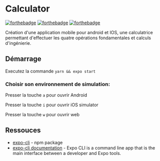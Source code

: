 # Calculator

[![forthebadge](https://forthebadge.com/images/badges/built-with-love.svg)](https://forthebadge.com) [![forthebadge](https://forthebadge.com/images/badges/made-with-javascript.svg)](https://forthebadge.com) [![forthebadge](https://forthebadge.com/images/badges/uses-css.svg)](https://forthebadge.com) 

Création d'une application mobile pour android et IOS, une calculatrice permettant d'effectuer les quatre opérations fondamentales et calculs d'ingénierie.

## Démarrage

Executez la commande ``yarn && expo start``

### Choisir son environnement de simulation:

Presser la touche ``a`` pour ouvrir Android

Presser la touche ``i`` pour ouvrir iOS simulator

Presser la touche ``w`` pour ouvrir web


## Ressouces

* [expo-cli](https://www.npmjs.com/package/expo-cli) - npm package
* [expo-cli documentation](https://docs.expo.dev/workflow/expo-cli/) - Expo CLI is a command line app that is the main interface between a developer and Expo tools.